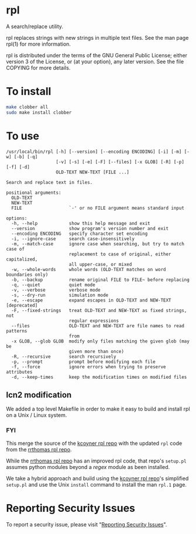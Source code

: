 # rpl

A search/replace utility.

rpl replaces strings with new strings in multiple text files. See the man
page rpl(1) for more information.

rpl is distributed under the terms of the GNU General Public License; either
version 3 of the License, or (at your option), any later version. See the
file COPYING for more details.


# To install

```sh
make clobber all
sudo make install clobber
```


# To use

```
/usr/local/bin/rpl [-h] [--version] [--encoding ENCODING] [-i] [-m] [-w] [-b] [-q]
                   [-v] [-s] [-e] [-F] [--files] [-x GLOB] [-R] [-p] [-f] [-d]
                   OLD-TEXT NEW-TEXT [FILE ...]

Search and replace text in files.

positional arguments:
  OLD-TEXT
  NEW-TEXT
  FILE                  `-' or no FILE argument means standard input

options:
  -h, --help            show this help message and exit
  --version             show program's version number and exit
  --encoding ENCODING   specify character set encoding
  -i, --ignore-case     search case-insensitively
  -m, --match-case      ignore case when searching, but try to match case of
                        replacement to case of original, either capitalized,
                        all upper-case, or mixed
  -w, --whole-words     whole words (OLD-TEXT matches on word boundaries only)
  -b, --backup          rename original FILE to FILE~ before replacing
  -q, --quiet           quiet mode
  -v, --verbose         verbose mode
  -s, --dry-run         simulation mode
  -e, --escape          expand escapes in OLD-TEXT and NEW-TEXT [deprecated]
  -F, --fixed-strings   treat OLD-TEXT and NEW-TEXT as fixed strings, not
                        regular expressions
  --files               OLD-TEXT and NEW-TEXT are file names to read patterns
                        from
  -x GLOB, --glob GLOB  modify only files matching the given glob (may be
                        given more than once)
  -R, --recursive       search recursively
  -p, --prompt          prompt before modifying each file
  -f, --force           ignore errors when trying to preserve attributes
  -d, --keep-times      keep the modification times on modified files
```

## lcn2 modification

We added a top level Makefile in order to make it easy to build and install
rpl on a Unix / Linux system.

### FYI

This merge the source of the [kcoyner rpl repo]( https://github.com/kcoyner/rpl) with
the updated `rpl` code from the [rrthomas rpl repo](https://github.com/rrthomas/rpl).

While the [rrthomas rpl repo](https://github.com/rrthomas/rpl) has an improved
rpl code, that repo's `setup.pl` assumes python modules beyond a _regex_ module
as been installed.

We take a hybrid approach and build using the [kcoyner rpl repo](https://github.com/kcoyner/rpl)'s
simplified `setup.pl` and use the Unix `install` command to install the man `rpl.1` page.


# Reporting Security Issues

To report a security issue, please visit "[Reporting Security Issues](https://github.com/rpl/add/security/policy)".
